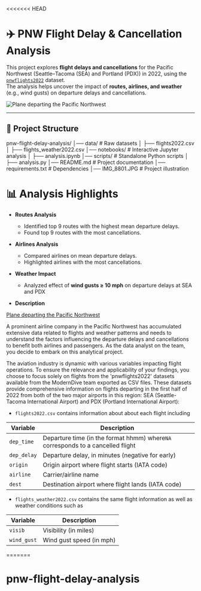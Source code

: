 <<<<<<< HEAD
# ✈️ PNW Flight Delay & Cancellation Analysis

This project explores **flight delays and cancellations** for the Pacific Northwest (Seattle–Tacoma (SEA) and Portland (PDX)) in 2022, using the [`pnwflights2022`](https://moderndive.com/) dataset.  
The analysis helps uncover the impact of **routes, airlines, and weather** (e.g., wind gusts) on departure delays and cancellations.

![Plane departing the Pacific Northwest](IMG_8801.JPG)

---

## 📂 Project Structure

pnw-flight-delay-analysis/
│── data/ # Raw datasets
│ ├── flights2022.csv
│ ├── flights_weather2022.csv
│── notebooks/ # Interactive Jupyter analysis
│ ├── analysis.ipynb
│── scripts/ # Standalone Python scripts
│ ├── analysis.py
│── README.md # Project documentation
│── requirements.txt # Dependencies
│── IMG_8801.JPG # Project illustration


# 📊 Analysis Highlights
- **Routes Analysis**
  - Identified top 9 routes with the highest mean departure delays.
  - Found top 9 routes with the most cancellations.

- **Airlines Analysis**
  - Compared airlines on mean departure delays.
  - Highlighted airlines with the most cancellations.

- **Weather Impact**
  - Analyzed effect of **wind gusts ≥ 10 mph** on departure delays at SEA and PDX


- **Description**


[Plane departing the Pacific Northwest](IMG_8801.JPG)

A prominent airline company in the Pacific Northwest has accumulated extensive data related to flights and weather patterns and needs to understand the factors influencing the departure delays and cancellations to benefit both airlines and passengers. As the data analyst on the team, you decide to embark on this analytical project.

The aviation industry is dynamic with various variables impacting flight operations. To ensure the relevance and applicability of your findings, you choose to focus solely on flights from the 'pnwflights2022' datasets available from the ModernDive team exported as CSV files. These datasets provide comprehensive information on flights departing in the first half of 2022 from both of the two major airports in this region: SEA (Seattle-Tacoma International Airport) and PDX (Portland International Airport): 

- `flights2022.csv` contains information about about each flight including 

| Variable   | Description                                          |
|------------|------------------------------------------------------|
| `dep_time`   | Departure time (in the format hhmm) where`NA` corresponds to a cancelled flight        |
| `dep_delay`  | Departure delay, in minutes (negative for early)    |
| `origin`     | Origin airport where flight starts (IATA code)
| `airline`    | Carrier/airline name                        |
| `dest`       | Destination airport where flight lands (IATA code)  

- `flights_weather2022.csv` contains the same flight information as well as weather conditions such as 
 
| Variable   | Description                                           |
|------------|-------------------------------------------------------|
| `visib`      | Visibility (in miles)                                 |
| `wind_gust`  | Wind gust speed (in mph)  
=======
# pnw-flight-delay-analysis
>>>>>>> 
